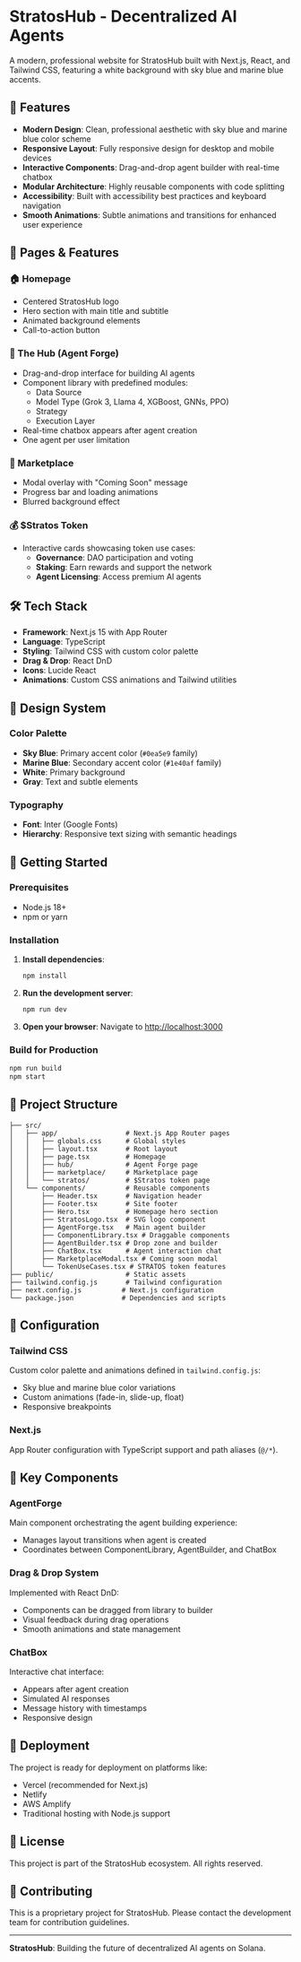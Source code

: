 # StratosHub - Decentralized AI Agents

A modern, professional website for StratosHub built with Next.js, React, and Tailwind CSS, featuring a white background with sky blue and marine blue accents.

## 🚀 Features

- **Modern Design**: Clean, professional aesthetic with sky blue and marine blue color scheme
- **Responsive Layout**: Fully responsive design for desktop and mobile devices
- **Interactive Components**: Drag-and-drop agent builder with real-time chatbox
- **Modular Architecture**: Highly reusable components with code splitting
- **Accessibility**: Built with accessibility best practices and keyboard navigation
- **Smooth Animations**: Subtle animations and transitions for enhanced user experience

## 📱 Pages & Features

### 🏠 Homepage
- Centered StratosHub logo
- Hero section with main title and subtitle
- Animated background elements
- Call-to-action button

### 🔧 The Hub (Agent Forge)
- Drag-and-drop interface for building AI agents
- Component library with predefined modules:
  - Data Source
  - Model Type (Grok 3, Llama 4, XGBoost, GNNs, PPO)
  - Strategy
  - Execution Layer
- Real-time chatbox appears after agent creation
- One agent per user limitation

### 🛒 Marketplace
- Modal overlay with "Coming Soon" message
- Progress bar and loading animations
- Blurred background effect

### 💰 $Stratos Token
- Interactive cards showcasing token use cases:
  - **Governance**: DAO participation and voting
  - **Staking**: Earn rewards and support the network
  - **Agent Licensing**: Access premium AI agents

## 🛠️ Tech Stack

- **Framework**: Next.js 15 with App Router
- **Language**: TypeScript
- **Styling**: Tailwind CSS with custom color palette
- **Drag & Drop**: React DnD
- **Icons**: Lucide React
- **Animations**: Custom CSS animations and Tailwind utilities

## 🎨 Design System

### Color Palette
- **Sky Blue**: Primary accent color (`#0ea5e9` family)
- **Marine Blue**: Secondary accent color (`#1e40af` family)
- **White**: Primary background
- **Gray**: Text and subtle elements

### Typography
- **Font**: Inter (Google Fonts)
- **Hierarchy**: Responsive text sizing with semantic headings

## 🚦 Getting Started

### Prerequisites
- Node.js 18+ 
- npm or yarn

### Installation

1. **Install dependencies**:
   ```bash
   npm install
   ```

2. **Run the development server**:
   ```bash
   npm run dev
   ```

3. **Open your browser**:
   Navigate to [http://localhost:3000](http://localhost:3000)

### Build for Production

```bash
npm run build
npm start
```

## 📁 Project Structure

```
├── src/
│   ├── app/                 # Next.js App Router pages
│   │   ├── globals.css      # Global styles
│   │   ├── layout.tsx       # Root layout
│   │   ├── page.tsx         # Homepage
│   │   ├── hub/             # Agent Forge page
│   │   ├── marketplace/     # Marketplace page
│   │   └── stratos/         # $Stratos token page
│   └── components/          # Reusable components
│       ├── Header.tsx       # Navigation header
│       ├── Footer.tsx       # Site footer
│       ├── Hero.tsx         # Homepage hero section
│       ├── StratosLogo.tsx  # SVG logo component
│       ├── AgentForge.tsx   # Main agent builder
│       ├── ComponentLibrary.tsx # Draggable components
│       ├── AgentBuilder.tsx # Drop zone and builder
│       ├── ChatBox.tsx      # Agent interaction chat
│       ├── MarketplaceModal.tsx # Coming soon modal
│       └── TokenUseCases.tsx # STRATOS token features
├── public/                  # Static assets
├── tailwind.config.js       # Tailwind configuration
├── next.config.js          # Next.js configuration
└── package.json            # Dependencies and scripts
```

## 🔧 Configuration

### Tailwind CSS
Custom color palette and animations defined in `tailwind.config.js`:
- Sky blue and marine blue color variations
- Custom animations (fade-in, slide-up, float)
- Responsive breakpoints

### Next.js
App Router configuration with TypeScript support and path aliases (`@/*`).

## 🎯 Key Components

### AgentForge
Main component orchestrating the agent building experience:
- Manages layout transitions when agent is created
- Coordinates between ComponentLibrary, AgentBuilder, and ChatBox

### Drag & Drop System
Implemented with React DnD:
- Components can be dragged from library to builder
- Visual feedback during drag operations
- Smooth animations and state management

### ChatBox
Interactive chat interface:
- Appears after agent creation
- Simulated AI responses
- Message history with timestamps
- Responsive design

## 🚀 Deployment

The project is ready for deployment on platforms like:
- Vercel (recommended for Next.js)
- Netlify
- AWS Amplify
- Traditional hosting with Node.js support

## 📄 License

This project is part of the StratosHub ecosystem. All rights reserved.

## 🤝 Contributing

This is a proprietary project for StratosHub. Please contact the development team for contribution guidelines.

---

**StratosHub**: Building the future of decentralized AI agents on Solana. 